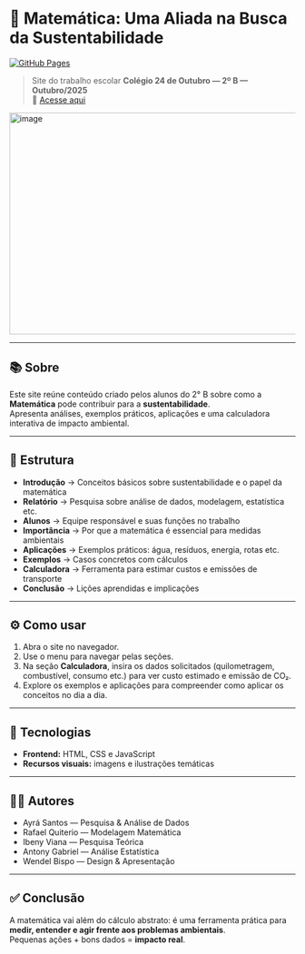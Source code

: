 # 🌱 Matemática: Uma Aliada na Busca da Sustentabilidade

[![GitHub Pages](https://img.shields.io/badge/GitHub%20Pages-Deployed-success?logo=github&style=flat-square)](https://santosxbk.github.io/apresenta-o/)

> Site do trabalho escolar **Colégio 24 de Outubro — 2º B — Outubro/2025**  
> 🔗 [Acesse aqui](https://santosxbk.github.io/Numeralize/)
<img width="1056" height="391" alt="image" src="https://github.com/user-attachments/assets/e1b14535-f176-4aa9-a30a-b59dffe6db23" />

---

## 📚 Sobre

Este site reúne conteúdo criado pelos alunos do 2° B sobre como a **Matemática** pode contribuir para a **sustentabilidade**.  
Apresenta análises, exemplos práticos, aplicações e uma calculadora interativa de impacto ambiental.

---

## 🧭 Estrutura

- **Introdução** → Conceitos básicos sobre sustentabilidade e o papel da matemática  
- **Relatório** → Pesquisa sobre análise de dados, modelagem, estatística etc.  
- **Alunos** → Equipe responsável e suas funções no trabalho  
- **Importância** → Por que a matemática é essencial para medidas ambientais  
- **Aplicações** → Exemplos práticos: água, resíduos, energia, rotas etc.  
- **Exemplos** → Casos concretos com cálculos  
- **Calculadora** → Ferramenta para estimar custos e emissões de transporte  
- **Conclusão** → Lições aprendidas e implicações

---

## ⚙️ Como usar

1. Abra o site no navegador.  
2. Use o menu para navegar pelas seções.  
3. Na seção **Calculadora**, insira os dados solicitados (quilometragem, combustível, consumo etc.) para ver custo estimado e emissão de CO₂.  
4. Explore os exemplos e aplicações para compreender como aplicar os conceitos no dia a dia.

---

## 🔧 Tecnologias

- **Frontend:** HTML, CSS e JavaScript  
- **Recursos visuais:** imagens e ilustrações temáticas  

---

## 👨‍🎓 Autores

- Ayrá Santos — Pesquisa & Análise de Dados  
- Rafael Quiterio — Modelagem Matemática  
- Ibeny Viana — Pesquisa Teórica  
- Antony Gabriel — Análise Estatística  
- Wendel Bispo — Design & Apresentação  

---

## ✅ Conclusão

A matemática vai além do cálculo abstrato: é uma ferramenta prática para **medir, entender e agir frente aos problemas ambientais**.  
Pequenas ações + bons dados = **impacto real**.
